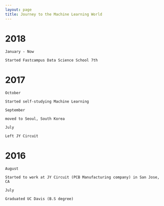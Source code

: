 ```yaml
---
layout: page
title: Journey to the Machine Learning World
---
```


# 2018

`January - Now`

    Started Fastcampus Data Science School 7th


# 2017

`October`

    Started self-studying Machine Learning

`September`

    moved to Seoul, South Korea

`July`

    Left JY Circuit


# 2016

`August`

    Started to work at JY Circuit (PCB Manufacturing company) in San Jose, CA

`July`

    Graduated UC Davis (B.S degree)
